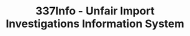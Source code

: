 ---
layout: default
bigquery: https://console.cloud.google.com/bigquery?p=patents-public-data&d=usitc_investigations&page=dataset&project=sheets-management-319211
citation: US International Trade Commission 337Info Unfair Import Investigations Information
  System
contributors: US International Trade Comission
cost: None
description: US International Trade Commission 337Info Unfair Import Investigations
  Information System contains data on investigations done under Section 337. Section
  337 declares the infringement of certain statutory intellectual property rights
  and other forms of unfair competition in import trade to be unlawful practices.
  Most Section 337 investigations involve allegations of patent or registered trademark
  infringement.
documentation: FAQ and tutorial available on the site
last_edit: 04/10/2022, 07:40:32
location: https://pubapps2.usitc.gov/337external/
maintained_by: US International Trade Comission
schema_fields:
- teoReliefGranted
- htsNumbers
- dateOfPublicationFrNotice
- aljAssigned
- ouiiAttorney
- cafcAppeals
- docketNo
- respondent
- teoIdDueDate
- finalIdOnViolationDue
- finalIdOnViolationIssue
- investigationType
- gcAttorney
- complainant
- investigationNo
- lastUpdated
- finalDetViolation
- copyrightNumbers
- title
- scheduledEndDateEvidHear
- invUnfairAct
- patentNumber
- teoIdIssueDate
- dateComplaintFiled
- actualStartDateEvidHear
- teoProceedingInvolved
- trademarkNumbers
- issueDateOtherNonFinal
- dateCreated
- currentActiveALJ
- patentNumbers
- id
- endDateMarkmanHearing
- scheduledStartDateEvidHear
- publication_number
- targetDate
- actualEndDateEvidHear
- ouiiParticipation
- startDateMarkmanHearing
- currentStatus
- investigationTermDate
- internalRemand
- finalDetNoViolation
- markmanHearing
shortname: unfair_import_investigations
tags:
- import
- legal
- trade
timeframe: 2008-2021 (prior to 2008 downloadable as a JSON file)
title: 337Info - Unfair Import Investigations Information System
uuid: 2721f5ec-e599-4890-9265-9706719fc71e
---
